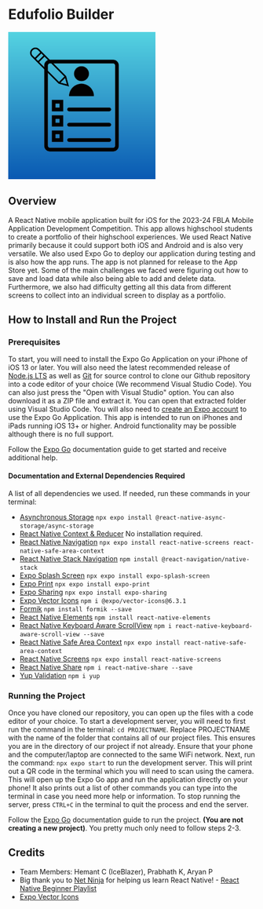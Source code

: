 # Edufolio Builder  
<img src="/assets/appicon.png" alt="Edufolio Builder Logo" width="300"/>

## Overview
A React Native mobile application built for iOS for the 2023-24 FBLA Mobile Application Development Competition. This app allows highschool students to create a portfolio of their highschool experiences. We used React Native primarily because it could support both iOS and Android and is also very versatile. We also used Expo Go to deploy our application during testing and is also how the app runs. The app is not planned for release to the App Store yet. Some of the main challenges we faced were figuring out how to save and load data while also being able to add and delete data. Furthermore, we also had difficulty getting all this data from different screens to collect into an individual screen to display as a portfolio.

## How to Install and Run the Project

### Prerequisites

To start, you will need to install the Expo Go Application on your iPhone of iOS 13 or later. You will also need the latest recommended release of [Node.js LTS](https://nodejs.org/en/) as well as [Git](https://git-scm.com/) for source control to clone our Github repository into a code editor of your choice (We recommend Visual Studio Code). You can also just press the "Open with Visual Studio" option. You can also download it as a ZIP file and extract it. You can open that extracted folder using Visual Studio Code. You will also need to [create an Expo account](https://expo.dev/) to use the Expo Go Application. This app is intended to run on iPhones and iPads running iOS 13+ or higher. Android functionality may be possible although there is no full support.

Follow the [Expo Go](https://docs.expo.dev/get-started/expo-go/) documentation guide to get started and receive additional help. 

#### Documentation and External Dependencies Required
A list of all dependencies we used. If needed, run these commands in your terminal:
- [Asynchronous Storage](https://react-native-async-storage.github.io/async-storage/docs/install/) `npx expo install @react-native-async-storage/async-storage`
- [React Native Context & Reducer](https://react.dev/learn/managing-state) No installation required.
- [React Native Navigation](https://reactnavigation.org/docs/getting-started/) `npx expo install react-native-screens react-native-safe-area-context`
- [React Native Stack Navigation](https://reactnavigation.org/docs/native-stack-navigator/) `npm install @react-navigation/native-stack`
- [Expo Splash Screen](https://docs.expo.dev/versions/latest/sdk/splash-screen/#usage) `npx expo install expo-splash-screen`
- [Expo Print](https://docs.expo.dev/versions/latest/sdk/print/) `npx expo install expo-print`
- [Expo Sharing](https://docs.expo.dev/versions/latest/sdk/sharing/) `npx expo install expo-sharing`
- [Expo Vector Icons](https://www.npmjs.com/package/@expo/vector-icons/v/6.3.1) `npm i @expo/vector-icons@6.3.1`
- [Formik](https://formik.org/docs/overview) `npm install formik --save`
- [React Native Elements](https://reactnativeelements.com/docs) `npm install react-native-elements`
- [React Native Keyboard Aware ScrollView](https://www.npmjs.com/package/react-native-keyboard-aware-scroll-view) `npm i react-native-keyboard-aware-scroll-view --save`
- [React Native Safe Area Context](https://docs.expo.dev/versions/latest/sdk/safe-area-context/) `npx expo install react-native-safe-area-context`
- [React Native Screens](https://github.com/software-mansion/react-native-screens) `npx expo install react-native-screens`
- [React Native Share](https://github.com/react-native-share/react-native-share) `npm i react-native-share --save`
- [Yup Validation](https://www.npmjs.com/package/yup) `npm i yup`

### Running the Project
Once you have cloned our repository, you can open up the files with a code editor of your choice. To start a development server, you will need to first run the command in the terminal: `cd PROJECTNAME`. Replace PROJECTNAME with the name of the folder that contains all of our project files. This ensures you are in the directory of our project if not already. Ensure that your phone and the computer/laptop are connected to the same WiFi network. Next, run the command: `npx expo start` to run the development server. This will print out a QR code in the terminal which you will need to scan using the camera. This will open up the Expo Go app and run the application directly on your phone! It also prints out a list of other commands you can type into the terminal in case you need more help or information. To stop running the server, press `CTRL+C` in the terminal to quit the process and end the server.

Follow the [Expo Go](https://docs.expo.dev/get-started/create-a-project/) documentation guide to run the project. **(You are not creating a new project)**. You pretty much only need to follow steps 2-3.

## Credits
- Team Members: Hemant C (IceBlazer), Prabhath K, Aryan P
- Big thank you to [Net Ninja](https://www.youtube.com/@NetNinja) for helping us learn React Native!
		- [React Native Beginner Playlist](https://www.youtube.com/watch?v=ur6I5m2nTvk&list=PL4cUxeGkcC9ixPU-QkScoRBVxtPPzVjrQ)
- [Expo Vector Icons](https://icons.expo.fyi/Index)

